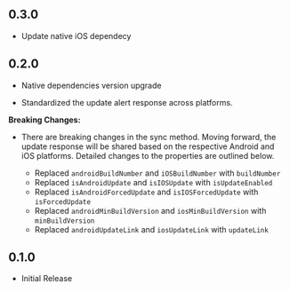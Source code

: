 ## 0.3.0

- Update native iOS dependecy

## 0.2.0

- Native dependencies version upgrade

- Standardized the update alert response across platforms.

**Breaking Changes:**

- There are breaking changes in the sync method. Moving forward, the update response will be shared based on the respective Android and iOS platforms. Detailed changes to the properties are outlined below.

  - Replaced `androidBuildNumber` and `iOSBuildNumber` with `buildNumber`
  - Replaced `isAndroidUpdate` and `isIOSUpdate` with `isUpdateEnabled`
  - Replaced `isAndroidForcedUpdate` and `isIOSForcedUpdate` with `isForcedUpdate`
  - Replaced `androidMinBuildVersion` and `iosMinBuildVersion` with `minBuildVersion`
  - Replaced `androidUpdateLink` and `iosUpdateLink` with `updateLink`

## 0.1.0

- Initial Release
